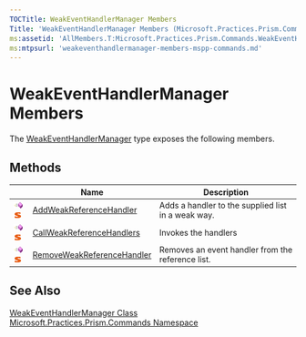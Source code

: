```yaml
---
TOCTitle: WeakEventHandlerManager Members
Title: 'WeakEventHandlerManager Members (Microsoft.Practices.Prism.Commands)'
ms:assetid: 'AllMembers.T:Microsoft.Practices.Prism.Commands.WeakEventHandlerManager'
ms:mtpsurl: 'weakeventhandlermanager-members-mspp-commands.md'
---
```



# WeakEventHandlerManager Members

The [WeakEventHandlerManager](/patterns-practices/reference/weakeventhandlermanager-class-mspp-commands) type exposes the following members.

## Methods


<table>

<thead>
<tr class="header">
<th> </th>
<th>Name</th>
<th>Description</th>
</tr>
</thead>
<tbody>
<tr class="odd">
<td><img src="/patterns-practices/reference/images/public-method.gif" alt="Public method"/><img src="/patterns-practices/reference/images/static-member.gif" alt="Static member"/></td>
<td><a href="/patterns-practices/reference/weakeventhandlermanager-addweakreferencehandler-method-mspp-commands" data-raw-source="[AddWeakReferenceHandler](/patterns-practices/reference/weakeventhandlermanager-addweakreferencehandler-method-mspp-commands
)">AddWeakReferenceHandler</a></td>
<td><div class="summary">
Adds a handler to the supplied list in a weak way.
</div></td>
</tr>
<tr class="even">
<td><img src="/patterns-practices/reference/images/public-method.gif" alt="Public method"/><img src="/patterns-practices/reference/images/static-member.gif" alt="Static member"/></td>
<td><a href="/patterns-practices/reference/weakeventhandlermanager-callweakreferencehandlers-method-mspp-commands" data-raw-source="[CallWeakReferenceHandlers](/patterns-practices/reference/weakeventhandlermanager-callweakreferencehandlers-method-mspp-commands
)">CallWeakReferenceHandlers</a></td>
<td><div class="summary">
Invokes the handlers
</div></td>
</tr>
<tr class="odd">
<td><img src="/patterns-practices/reference/images/public-method.gif" alt="Public method"/><img src="/patterns-practices/reference/images/static-member.gif" alt="Static member"/></td>
<td><a href="/patterns-practices/reference/weakeventhandlermanager-removeweakreferencehandler-method-mspp-commands" data-raw-source="[RemoveWeakReferenceHandler](/patterns-practices/reference/weakeventhandlermanager-removeweakreferencehandler-method-mspp-commands
)">RemoveWeakReferenceHandler</a></td>
<td><div class="summary">
Removes an event handler from the reference list.
</div></td>
</tr>
</tbody>
</table>

## See Also

[WeakEventHandlerManager Class](/patterns-practices/reference/weakeventhandlermanager-class-mspp-commands)  
[Microsoft.Practices.Prism.Commands Namespace](/patterns-practices/reference/mspp-commands-namespace)